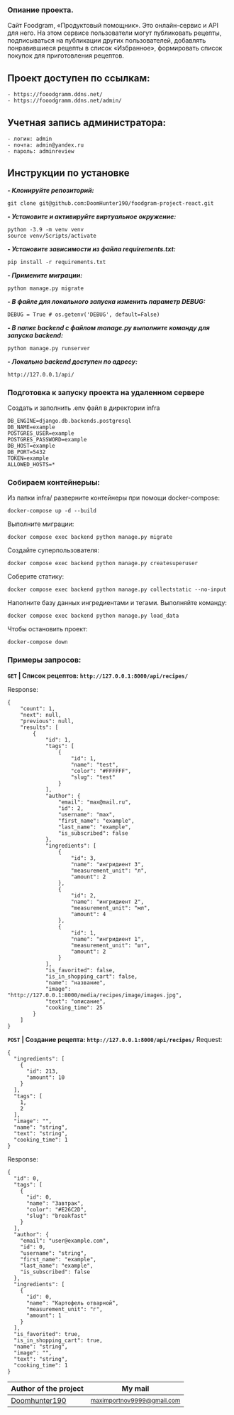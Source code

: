 ### Опиание проекта.
Сайт Foodgram, «Продуктовый помощник». Это онлайн-сервис и API для него. На этом сервисе пользователи могут публиковать рецепты, подписываться на публикации других пользователей, добавлять понравившиеся рецепты в список «Избранное», формировать список покупок для приготовления рецептов.

## Проект доступен по ссылкам:
```
- https://fooodgramm.ddns.net/
- https://fooodgramm.ddns.net/admin/
```

## Учетная запись администратора:
```
- логин: admin
- почта: admin@yandex.ru 
- пароль: adminreview
```


## Инструкции по установке
***- Клонируйте репозиторий:***
```
git clone git@github.com:DoomHunter190/foodgram-project-react.git
```

***- Установите и активируйте виртуальное окружение:***
```
python -3.9 -m venv venv
source venv/Scripts/activate
```

***- Установите зависимости из файла requirements.txt:***
```
pip install -r requirements.txt
```

***- Примените миграции:***
```
python manage.py migrate
```

***- В файле для локального запуска изменить параметр DEBUG:***
```
DEBUG = True # os.getenv('DEBUG', default=False)
```

***- В папке backend с файлом manage.py выполните команду для запуска backend:***
```
python manage.py runserver
```

***- Локально backend доступен по адресу:***

```
http://127.0.0.1/api/
```

### Подготовка к запуску проекта на удаленном сервере

Cоздать и заполнить .env файл в директории infra
```
DB_ENGINE=django.db.backends.postgresql
DB_NAME=example
POSTGRES_USER=example
POSTGRES_PASSWORD=example
DB_HOST=example
DB_PORT=5432
TOKEN=example
ALLOWED_HOSTS=*
```

### Собираем контейнерыы:
Из папки infra/ разверните контейнеры при помощи docker-compose:
```
docker-compose up -d --build
```

Выполните миграции:
```
docker compose exec backend python manage.py migrate
```

Создайте суперпользователя:
```
docker compose exec backend python manage.py createsuperuser
```

Соберите статику:
```
docker compose exec backend python manage.py collectstatic --no-input
```
Наполните базу данных ингредиентами и тегами. Выполняйте команду:
```
docker compose exec backend python manage.py load_data
```

Чтобы остановить проект:
```
docker-compose down
```

### Примеры запросов:

**`GET` | Список рецептов: `http://127.0.0.1:8000/api/recipes/`**

Response:
```
{
    "count": 1,
    "next": null,
    "previous": null,
    "results": [
        {
            "id": 1,
            "tags": [
                {
                    "id": 1,
                    "name": "test",
                    "color": "#FFFFFF",
                    "slug": "test"
                }
            ],
            "author": {
                "email": "max@mail.ru",
                "id": 2,
                "username": "max",
                "first_name": "example",
                "last_name": "example",
                "is_subscribed": false
            },
            "ingredients": [
                {
                    "id": 3,
                    "name": "ингридиент 3",
                    "measurement_unit": "л",
                    "amount": 2
                },
                {
                    "id": 2,
                    "name": "ингридиент 2",
                    "measurement_unit": "мл",
                    "amount": 4
                },
                {
                    "id": 1,
                    "name": "ингридиент 1",
                    "measurement_unit": "шт",
                    "amount": 2
                }
            ],
            "is_favorited": false,
            "is_in_shopping_cart": false,
            "name": "название",
            "image": "http://127.0.0.1:8000/media/recipes/image/images.jpg",
            "text": "описание",
            "cooking_time": 25
        }
    ]
}
```

**`POST` | Создание рецепта: `http://127.0.0.1:8000/api/recipes/`**
Request:
```
{
  "ingredients": [
    {
      "id": 213,
      "amount": 10
    }
  ],
  "tags": [
    1,
    2
  ],
  "image": "",
  "name": "string",
  "text": "string",
  "cooking_time": 1
}
```
Response:
```
{
  "id": 0,
  "tags": [
    {
      "id": 0,
      "name": "Завтрак",
      "color": "#E26C2D",
      "slug": "breakfast"
    }
  ],
  "author": {
    "email": "user@example.com",
    "id": 0,
    "username": "string",
    "first_name": "example",
    "last_name": "example",
    "is_subscribed": false
  },
  "ingredients": [
    {
      "id": 0,
      "name": "Картофель отварной",
      "measurement_unit": "г",
      "amount": 1
    }
  ],
  "is_favorited": true,
  "is_in_shopping_cart": true,
  "name": "string",
  "image": "",
  "text": "string",
  "cooking_time": 1
}
```
Author of the project | My mail
------------- | -------------
[Doomhunter190](https://github.com/DoomHunter190) | <small>[maximportnov9999@gmail.com](maximportnov9999@gmail.com)
